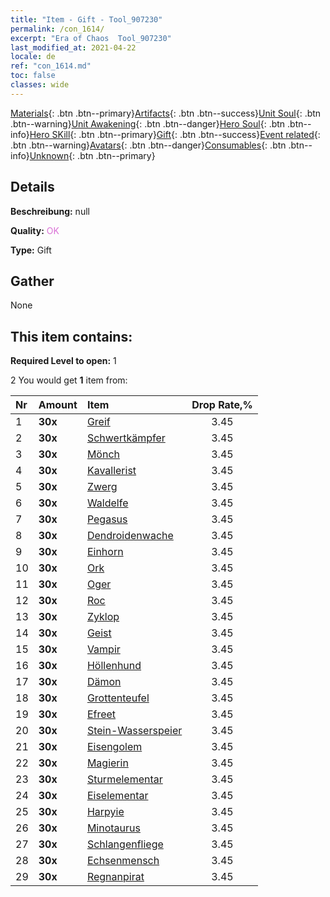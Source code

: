 ```yaml
---
title: "Item - Gift - Tool_907230"
permalink: /con_1614/
excerpt: "Era of Chaos  Tool_907230"
last_modified_at: 2021-04-22
locale: de
ref: "con_1614.md"
toc: false
classes: wide
---
```

 [Materials](/ItemsDE/){: .btn .btn--primary}[Artifacts](/ItemsDE/Artifacts/){: .btn .btn--success}[Unit Soul](/ItemsDE/UnitSoul/){: .btn .btn--warning}[Unit Awakening](/ItemsDE/UnitAwakening/){: .btn .btn--danger}[Hero Soul](/ItemsDE/HeroSoul/){: .btn .btn--info}[Hero SKill](/ItemsDE/HeroSkill/){: .btn .btn--primary}[Gift](/ItemsDE/Gift/){: .btn .btn--success}[Event related](/ItemsDE/Events/){: .btn .btn--warning}[Avatars](/ItemsDE/Avatars/){: .btn .btn--danger}[Consumables](/ItemsDE/Consumables/){: .btn .btn--info}[Unknown](/ItemsDE/Unknown/){: .btn .btn--primary}

## Details
 **Beschreibung:** null

 **Quality:** <span style="color: #DA70D6">OK</span>

 **Type:** Gift

## Gather

  None

## This item contains:

 **Required Level to open:** 1

 2 You would get **1** item  from:

  | Nr | Amount |     Item    | Drop Rate,% |
  |:---|:-------|:------------|:---------:|
  | 1 |  **30x** | [Greif](/de/Items/unt_192/) | 3.45 | 
  | 2 |  **30x** | [Schwertkämpfer](/de/Items/unt_193/) | 3.45 | 
  | 3 |  **30x** | [Mönch](/de/Items/unt_194/) | 3.45 | 
  | 4 |  **30x** | [Kavallerist](/de/Items/unt_195/) | 3.45 | 
  | 5 |  **30x** | [Zwerg](/de/Items/unt_200/) | 3.45 | 
  | 6 |  **30x** | [Waldelfe](/de/Items/unt_201/) | 3.45 | 
  | 7 |  **30x** | [Pegasus](/de/Items/unt_202/) | 3.45 | 
  | 8 |  **30x** | [Dendroidenwache](/de/Items/unt_203/) | 3.45 | 
  | 9 |  **30x** | [Einhorn](/de/Items/unt_204/) | 3.45 | 
  | 10 |  **30x** | [Ork](/de/Items/unt_219/) | 3.45 | 
  | 11 |  **30x** | [Oger](/de/Items/unt_220/) | 3.45 | 
  | 12 |  **30x** | [Roc](/de/Items/unt_221/) | 3.45 | 
  | 13 |  **30x** | [Zyklop](/de/Items/unt_222/) | 3.45 | 
  | 14 |  **30x** | [Geist](/de/Items/unt_210/) | 3.45 | 
  | 15 |  **30x** | [Vampir](/de/Items/unt_211/) | 3.45 | 
  | 16 |  **30x** | [Höllenhund](/de/Items/unt_228/) | 3.45 | 
  | 17 |  **30x** | [Dämon](/de/Items/unt_229/) | 3.45 | 
  | 18 |  **30x** | [Grottenteufel](/de/Items/unt_230/) | 3.45 | 
  | 19 |  **30x** | [Efreet](/de/Items/unt_231/) | 3.45 | 
  | 20 |  **30x** | [Stein-Wasserspeier](/de/Items/unt_236/) | 3.45 | 
  | 21 |  **30x** | [Eisengolem](/de/Items/unt_237/) | 3.45 | 
  | 22 |  **30x** | [Magierin](/de/Items/unt_238/) | 3.45 | 
  | 23 |  **30x** | [Sturmelementar](/de/Items/unt_263/) | 3.45 | 
  | 24 |  **30x** | [Eiselementar](/de/Items/unt_264/) | 3.45 | 
  | 25 |  **30x** | [Harpyie](/de/Items/unt_245/) | 3.45 | 
  | 26 |  **30x** | [Minotaurus](/de/Items/unt_248/) | 3.45 | 
  | 27 |  **30x** | [Schlangenfliege](/de/Items/unt_255/) | 3.45 | 
  | 28 |  **30x** | [Echsenmensch](/de/Items/unt_254/) | 3.45 | 
  | 29 |  **30x** | [Regnanpirat](/de/Items/unt_273/) | 3.45 | 
